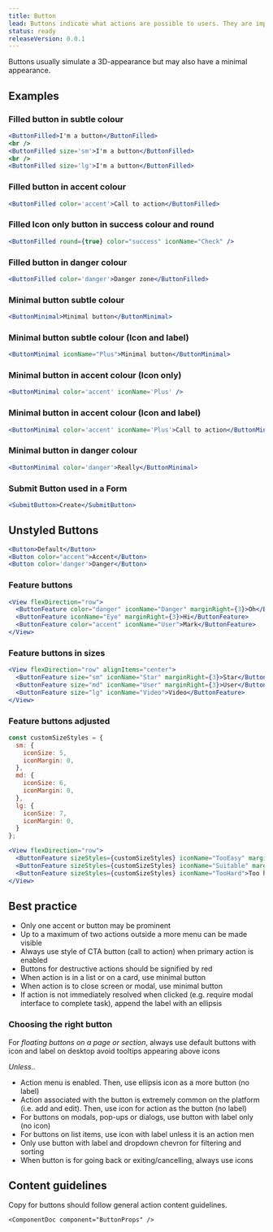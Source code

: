 ```yaml
---
title: Button
lead: Buttons indicate what actions are possible to users. They are important affordances to let users know when they can execute an action, typically immediately. Their associated actions are labelled and defined by verbs.
status: ready
releaseVersion: 0.0.1
---
```


Buttons usually simulate a 3D-appearance but may also have a minimal appearance.

## Examples

### Filled button in subtle colour

```.jsx
<ButtonFilled>I'm a button</ButtonFilled>
<br />
<ButtonFilled size='sm'>I'm a button</ButtonFilled>
<br />
<ButtonFilled size='lg'>I'm a button</ButtonFilled>
```

### Filled button in accent colour

```.jsx
<ButtonFilled color='accent'>Call to action</ButtonFilled>
```

### Filled Icon only button in success colour and round

```.jsx
<ButtonFilled round={true} color="success" iconName="Check" />
```

### Filled button in danger colour

```.jsx
<ButtonFilled color='danger'>Danger zone</ButtonFilled>
```

### Minimal button subtle colour

```.jsx
<ButtonMinimal>Minimal button</ButtonMinimal>
```

### Minimal button subtle colour (Icon and label)

```.jsx
<ButtonMinimal iconName="Plus">Minimal button</ButtonMinimal>
```

### Minimal button in accent colour (Icon only)

```.jsx
<ButtonMinimal color='accent' iconName='Plus' />
```

### Minimal button in accent colour (Icon and label)

```.jsx
<ButtonMinimal color='accent' iconName='Plus'>Call to action</ButtonMinimal>
```

### Minimal button in danger colour

```.jsx
<ButtonMinimal color='danger'>Really</ButtonMinimal>
```

### Submit Button used in a Form

```.jsx
<SubmitButton>Create</SubmitButton>
```

## Unstyled Buttons

```.jsx
<Button>Default</Button>
<Button color="accent">Accent</Button>
<Button color='danger'>Danger</Button>
```

### Feature buttons

```.jsx
<View flexDirection="row">
  <ButtonFeature color="danger" iconName="Danger" marginRight={3}>Oh</ButtonFeature>
  <ButtonFeature iconName="Eye" marginRight={3}>Hi</ButtonFeature>
  <ButtonFeature color="accent" iconName="User">Mark</ButtonFeature>
</View>
```

### Feature buttons in sizes
```.jsx
<View flexDirection="row" alignItems="center">
  <ButtonFeature size="sm" iconName="Star" marginRight={3}>Star</ButtonFeature>
  <ButtonFeature size="md" iconName="User" marginRight={3}>User</ButtonFeature>
  <ButtonFeature size="lg" iconName="Video">Video</ButtonFeature>
</View>
```

### Feature buttons adjusted

```js
const customSizeStyles = {
  sm: {
    iconSize: 5,
    iconMargin: 0,
  },
  md: {
    iconSize: 6,
    iconMargin: 0,
  },
  lg: {
    iconSize: 7,
    iconMargin: 0,
  }
};
```

```.jsx
<View flexDirection="row">
  <ButtonFeature sizeStyles={customSizeStyles} iconName="TooEasy" marginRight={3}>Too easy</ButtonFeature>
  <ButtonFeature sizeStyles={customSizeStyles} iconName="Suitable" marginRight={3}>Suitable</ButtonFeature>
  <ButtonFeature sizeStyles={customSizeStyles} iconName="TooHard">Too hard</ButtonFeature>
</View>
```

## Best practice

- Only one accent or button may be prominent
- Up to a maximum of two actions outside a more menu can be made visible
- Always use style of CTA button (call to action) when primary action is enabled
- Buttons for destructive actions should be signified by red
- When action is in a list or on a card, use minimal button
- When action is to close screen or modal, use minimal button
- If action is not immediately resolved when clicked (e.g. require modal interface to complete task), append the label with an ellipsis

### Choosing the right button

For *floating buttons on a page or section*, always use default buttons with icon and label on desktop avoid tooltips appearing above icons

*Unless..*

- Action menu is enabled. Then, use ellipsis icon as a more button (no label)
- Action associated with the button is extremely common on the platform (i.e. add and edit). Then, use icon for action as the button (no label)
- For buttons on modals, pop-ups or dialogs, use button with label only (no icon)
- For buttons on list items, use icon with label unless it is an action men
- Only use button with label and dropdown chevron for filtering and sorting
- When button is for going back or exiting/cancelling, always use icons

## Content guidelines

Copy for buttons should follow general action content guidelines.

```!jsx
<ComponentDoc component="ButtonProps" />
```

